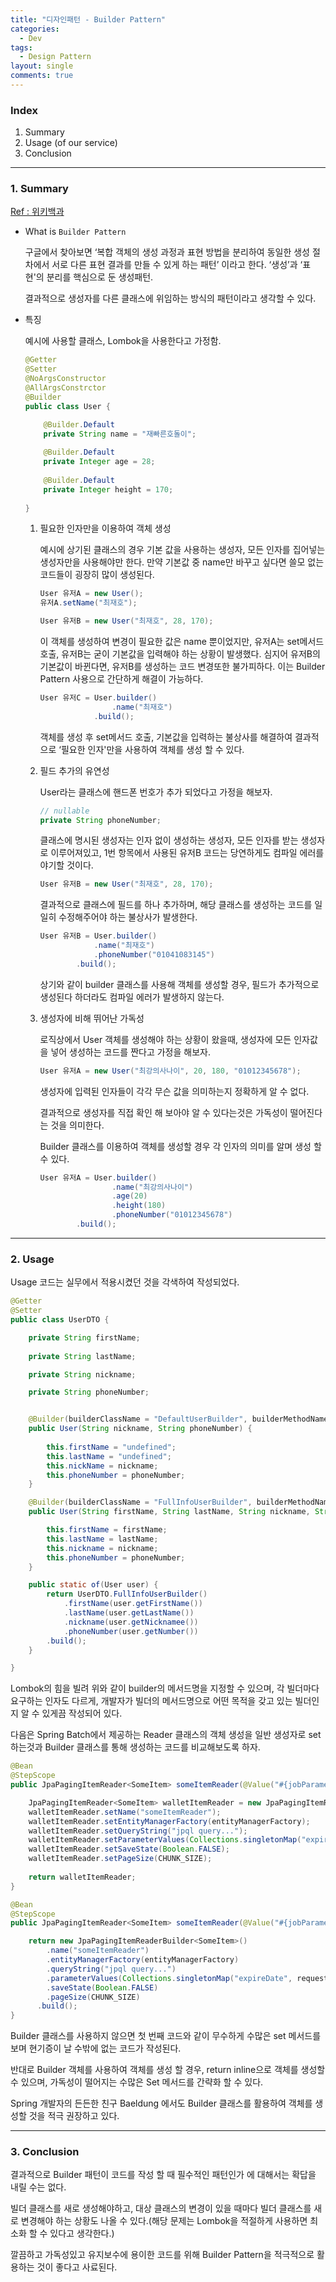 ```yaml
---
title: "디자인패턴 - Builder Pattern"
categories:
  - Dev
tags:
  - Design Pattern
layout: single
comments: true
---
```


### Index

1. Summary
2. Usage (of our service)
3. Conclusion

---

### 1. Summary

[Ref : 위키백과](https://ko.wikipedia.org/wiki/%EB%B9%8C%EB%8D%94_%ED%8C%A8%ED%84%B4)

- What is `Builder Pattern`
    
    구글에서 찾아보면 ‘복합 객체의 생성 과정과 표현 방법을 분리하여 동일한 생성 절차에서 서로 다른 표현 결과를 만들 수 있게 하는 패턴’ 이라고 한다. ‘생성’과 ‘표현'의 분리를 핵심으로 둔 생성패턴.
    
    결과적으로 생성자를 다른 클래스에 위임하는 방식의 패턴이라고 생각할 수 있다.
    
- 특징
    
    예시에 사용할 클래스, Lombok을 사용한다고 가정함.

    ```java
    @Getter
    @Setter
    @NoArgsConstructor
    @AllArgsConstrctor
    @Builder
    public class User {
    
        @Builder.Default
        private String name = "재빠른호돌이";
            
        @Builder.Default
        private Integer age = 28;
        
        @Builder.Default
        private Integer height = 170;
        
    }
    ```
    
    1. 필요한 인자만을 이용하여 객체 생성
        
        예시에 상기된 클래스의 경우 기본 값을 사용하는 생성자, 모든 인자를 집어넣는 생성자만을 사용해야만 한다. 만약 기본값 중 name만 바꾸고 싶다면 쓸모 없는 코드들이 굉장히 많이 생성된다.
        
        ```java
        User 유저A = new User();
        유저A.setName("최재호");
        
        User 유저B = new User("최재호", 28, 170);
        ```
        
        이 객체를 생성하여 변경이 필요한 값은 name 뿐이었지만, 유저A는 set메서드 호출, 유저B는 굳이 기본값을 입력해야 하는 상황이 발생했다. 심지어 유저B의 기본값이 바뀐다면, 유저B를 생성하는 코드 변경또한 불가피하다. 이는 Builder Pattern 사용으로 간단하게 해결이 가능하다.
        
        ```java
        User 유저C = User.builder()
                        .name("최재호")
                    .build();
        ```
        
        객체를 생성 후 set메서드 호출, 기본값을 입력하는 불상사를 해결하여 결과적으로 ‘필요한 인자'만을 사용하여 객체를 생성 할 수 있다.
        
    2. 필드 추가의 유연성
        
        User라는 클래스에 핸드폰 번호가 추가 되었다고 가정을 해보자.
        
        ```java
        // nullable
        private String phoneNumber;
        ```
        
        클래스에 명시된 생성자는 인자 없이 생성하는 생성자, 모든 인자를 받는 생성자로 이루어져있고, 1번 항목에서 사용된 유저B 코드는 당연하게도 컴파일 에러를 야기할 것이다.
        
        ```java
        User 유저B = new User("최재호", 28, 170);
        ```
        
        결과적으로 클래스에 필드를 하나 추가하며, 해당 클래스를 생성하는 코드를 일일히 수정해주어야 하는 불상사가 발생한다.
        
        ```java
        User 유저B = User.builder()
                    .name("최재호")
                    .phoneNumber("01041083145")
                .build();
        ```
        
        상기와 같이 builder 클래스를 사용해 객체를 생성할 경우, 필드가 추가적으로 생성된다 하더라도 컴파일 에러가 발생하지 않는다.
        
    3. 생성자에 비해 뛰어난 가독성
        
        로직상에서 User 객체를 생성해야 하는 상황이 왔을때, 생성자에 모든 인자값을 넣어 생성하는 코드를 짠다고 가정을 해보자.
        
        ```java
        User 유저A = new User("최강의사나이", 20, 180, "01012345678");
        ```
        
        생성자에 입력된 인자들이 각각 무슨 값을 의미하는지 정확하게 알 수 없다.
        
        결과적으로 생성자를 직접 확인 해 보아야 알 수 있다는것은 가독성이 떨어진다는 것을 의미한다.
        
        Builder 클래스를 이용하여 객체를 생성할 경우 각 인자의 의미를 알며 생성 할 수 있다.
        
        ```java
        User 유저A = User.builder()
                        .name("최강의사나이")
                        .age(20)
                        .height(180)
                        .phoneNumber("01012345678")
                .build();
        ```
        

---

### 2. Usage

Usage 코드는 실무에서 적용시켰던 것을 각색하여 작성되었다.

```java
@Getter
@Setter
public class UserDTO {

    private String firstName;
    
    private String lastName;

    private String nickname;

    private String phoneNumber;


    @Builder(builderClassName = "DefaultUserBuilder", builderMethodName = "DefaultUserBuilder")
    public User(String nickname, String phoneNumber) {
        
        this.firstName = "undefined";
        this.lastName = "undefined";
        this.nickName = nickname;
        this.phoneNumber = phoneNumber;
    }

    @Builder(builderClassName = "FullInfoUserBuilder", builderMethodName = "FullInfoUserBuilder")
    public User(String firstName, String lastName, String nickname, String phoneNumber) {

        this.firstName = firstName;
        this.lastName = lastName;
        this.nickname = nickname;
        this.phoneNumber = phoneNumber;
    }

    public static of(User user) {
        return UserDTO.FullInfoUserBuilder()
            .firstName(user.getFirstName())
            .lastName(user.getLastName())
            .nickname(user.getNicknamee())
            .phoneNumber(user.getNumber())
        .build();
    }

}
```

Lombok의 힘을 빌려 위와 같이 builder의 메서드명을 지정할 수 있으며,  각 빌더마다 요구하는 인자도 다르게, 개발자가 빌더의 메서드명으로 어떤 목적을 갖고 있는 빌더인지 알 수 있게끔 작성되어 있다.

다음은 Spring Batch에서 제공하는 Reader 클래스의 객체 생성을 일반 생성자로 set 하는것과 Builder 클래스를 통해 생성하는 코드를 비교해보도록 하자.

```java
@Bean
@StepScope
public JpaPagingItemReader<SomeItem> someItemReader(@Value("#{jobParameters[requestDate]}") final Date requestDate) {

    JpaPagingItemReader<SomeItem> walletItemReader = new JpaPagingItemReader<>();
    walletItemReader.setName("someItemReader");
    walletItemReader.setEntityManagerFactory(entityManagerFactory);
    walletItemReader.setQueryString("jpql query...");
    walletItemReader.setParameterValues(Collections.singletonMap("expireDate", requestDate.toInstant()));
    walletItemReader.setSaveState(Boolean.FALSE);
    walletItemReader.setPageSize(CHUNK_SIZE);
    
    return walletItemReader;
}
```

```java
@Bean
@StepScope
public JpaPagingItemReader<SomeItem> someItemReader(@Value("#{jobParameters[requestDate]}") final Date requestDate) {

    return new JpaPagingItemReaderBuilder<SomeItem>()
        .name("someItemReader")
        .entityManagerFactory(entityManagerFactory)
        .queryString("jpql query...")
        .parameterValues(Collections.singletonMap("expireDate", requestDate.toInstant()))
        .saveState(Boolean.FALSE)
        .pageSize(CHUNK_SIZE)
      .build();
}
```

Builder 클래스를 사용하지 않으면 첫 번째 코드와 같이 무수하게 수많은 set 메서드를 보며 현기증이 날 수밖에 없는 코드가 작성된다.

반대로 Builder 객체를 사용하여 객체를 생성 할 경우, return inline으로 객체를 생성할 수 있으며, 가독성이 떨어지는 수많은 Set 메서드를 간략화 할 수 있다.

Spring 개발자의 든든한 친구 Baeldung 에서도 Builder 클래스를 활용하여 객체를 생성할 것을 적극 권장하고 있다.

---

### 3. Conclusion

결과적으로 Builder 패턴이 코드를 작성 할 때 필수적인 패턴인가 에 대해서는 확답을 내릴 수는 없다. 

빌더 클래스를 새로 생성해야하고, 대상 클래스의 변경이 있을 때마다 빌더 클래스를 새로 변경해야 하는 상황도 나올 수 있다.(해당 문제는 Lombok을 적절하게 사용하면 최소화 할 수 있다고 생각한다.)

깔끔하고 가독성있고 유지보수에 용이한 코드를 위해 Builder Pattern을 적극적으로 활용하는 것이 좋다고 사료된다.